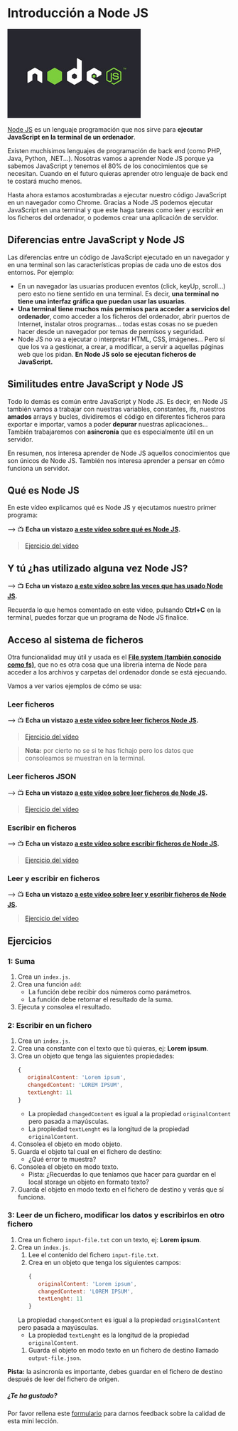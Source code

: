 # Introducción a Node JS

![Node JS](assets/images/nodejs-logo.jpg)

[Node JS](https://nodejs.org) es un lenguaje programación que nos sirve para **ejecutar JavaScript en la terminal de un ordenador**.

Existen muchísimos lenguajes de programación de back end (como PHP, Java, Python, .NET...). Nosotras vamos a aprender Node JS porque ya sabemos JavaScript y tenemos el 80% de los conocimientos que se necesitan. Cuando en el futuro quieras aprender otro lenguaje de back end te costará mucho menos.

Hasta ahora estamos acostumbradas a ejecutar nuestro código JavaScript en un navegador como Chrome. Gracias a Node JS podemos ejecutar JavaScript en una terminal y que este haga tareas como leer y escribir en los ficheros del ordenador, o podemos crear una aplicación de servidor.

## Diferencias entre JavaScript y Node JS

Las diferencias entre un código de JavaScript ejecutado en un navegador y en una terminal son las características propias de cada uno de estos dos entornos. Por ejemplo:

- En un navegador las usuarias producen eventos (click, keyUp, scroll...) pero esto no tiene sentido en una terminal. Es decir, **una terminal no tiene una interfaz gráfica que puedan usar las usuarias**.
- **Una terminal tiene muchos más permisos para acceder a servicios del ordenador**, como acceder a los ficheros del ordenador, abrir puertos de Internet, instalar otros programas... todas estas cosas no se pueden hacer desde un navegador por temas de permisos y seguridad.
- Node JS no va a ejecutar o interpretar HTML, CSS, imágenes... Pero sí que los va a gestionar, a crear, a modificar, a servir a aquellas páginas web que los pidan. **En Node JS solo se ejecutan ficheros de JavaScript.**

## Similitudes entre JavaScript y Node JS

Todo lo demás es común entre JavaScript y Node JS. Es decir, en Node JS también vamos a trabajar con nuestras variables, constantes, ifs, nuestros **amados** arrays y bucles, dividiremos el código en diferentes ficheros para exportar e importar, vamos a poder **depurar** nuestras aplicaciones... También trabajaremos con **asíncronía** que es especialmente útil en un servidor.

En resumen, nos interesa aprender de Node JS aquellos conocimientos que son únicos de Node JS. También nos interesa aprender a pensar en cómo funciona un servidor.

## Qué es Node JS

En este vídeo explicamos qué es Node JS y ejecutamos nuestro primer programa:

&#10230; &#128250; **Echa un vistazo [a este vídeo sobre qué es Node JS](https://www.youtube.com/watch?v=3rQggXHyjmU).**

> [Ejercicio del vídeo](https://github.com/Adalab/ejercicios-de-los-materiales/tree/main/promo-l/4-1-node-intro/intro)

## Y tú ¿has utilizado alguna vez Node JS?

&#10230; &#128250; **Echa un vistazo [a este vídeo sobre las veces que has usado Node JS](https://www.youtube.com/watch?v=dO2cv7OpBGk).**

Recuerda lo que hemos comentado en este vídeo, pulsando **Ctrl+C** en la terminal, puedes forzar que un programa de Node JS finalice.

## Acceso al sistema de ficheros

Otra funcionalidad muy útil y usada es el [**File system (también conocido como fs)**](https://nodejs.org/dist/latest-v14.x/docs/api/fs.html), que no es otra cosa que una librería interna de Node para acceder a los archivos y carpetas del ordenador donde se está ejecuando.

Vamos a ver varios ejemplos de cómo se usa:

### Leer ficheros

&#10230; &#128250; **Echa un vistazo [a este vídeo sobre leer ficheros Node JS](https://www.youtube.com/watch?v=gHf6SXXdi_0).**

> [Ejercicio del vídeo](https://github.com/Adalab/ejercicios-de-los-materiales/tree/main/promo-l/4-1-node-intro/fs-read-file)

> **Nota:** por cierto no se si te has fichajo pero los datos que consoleamos se muestran en la terminal.

### Leer ficheros JSON

&#10230; &#128250; **Echa un vistazo [a este vídeo sobre leer ficheros de Node JS](https://www.youtube.com/watch?v=A54Y8S9pdLI).**

> [Ejercicio del vídeo](https://github.com/Adalab/ejercicios-de-los-materiales/tree/main/promo-l/4-1-node-intro/fs-read-file-json)

### Escribir en ficheros

&#10230; &#128250; **Echa un vistazo [a este vídeo sobre escribir ficheros de Node JS](https://www.youtube.com/watch?v=YE09MWJcVLA).**

> [Ejercicio del vídeo](https://github.com/Adalab/ejercicios-de-los-materiales/tree/main/promo-l/4-1-node-intro/fs-write-file)

### Leer y escribir en ficheros

&#10230; &#128250; **Echa un vistazo [a este vídeo sobre leer y escribir ficheros de Node JS](https://www.youtube.com/watch?v=yfsCFBGjQuc).**

> [Ejercicio del vídeo](https://github.com/Adalab/ejercicios-de-los-materiales/tree/main/promo-l/4-1-node-intro/fs-read-and-write-file)

## Ejercicios

### 1: Suma

1. Crea un `index.js`.
1. Crea una función `add`:
   - La función debe recibir dos números como parámetros.
   - La función debe retornar el resultado de la suma.
1. Ejecuta y consolea el resultado.

### 2: Escribir en un fichero

1. Crea un `index.js`.
1. Crea una constante con el texto que tú quieras, ej: **Lorem ipsum**.
1. Crea un objeto que tenga las siguientes propiedades:
   ```js
   {
      originalContent: 'Lorem ipsum',
      changedContent: 'LOREM IPSUM',
      textLenght: 11
   }
   ```
   - La propiedad `changedContent` es igual a la propiedad `originalContent` pero pasada a mayúsculas.
   - La propiedad `textLenght` es la longitud de la propiedad `originalContent`.
1. Consolea el objeto en modo objeto.
1. Guarda el objeto tal cual en el fichero de destino:
   - ¿Qué error te muestra?
1. Consolea el objeto en modo texto.
   - Pista: ¿Recuerdas lo que teníamos que hacer para guardar en el local storage un objeto en formato texto?
1. Guarda el objeto en modo texto en el fichero de destino y verás que sí funciona.

### 3: Leer de un fichero, modificar los datos y escribirlos en otro fichero

1. Crea un fichero `input-file.txt` con un texto, ej: **Lorem ipsum**.
1. Crea un `index.js`.
   1. Lee el contenido del fichero `input-file.txt`.
   1. Crea en un objeto que tenga los siguientes campos:
      ```js
      {
         originalContent: 'Lorem ipsum',
         changedContent: 'LOREM IPSUM',
         textLenght: 11
      }
      ```
   La propiedad `changedContent` es igual a la propiedad `originalContent` pero pasada a mayúsculas.
   - La propiedad `textLenght` es la longitud de la propiedad `originalContent`.
   1. Guarda el objeto en modo texto en un fichero de destino llamado `output-file.json`.

**Pista:** la asincronía es importante, debes guardar en el fichero de destino después de leer del fichero de origen.

##### ¿Te ha gustado?

Por favor rellena este [formulario](https://adalab.typeform.com/to/Rc0bft9x) para darnos feedback sobre la calidad de esta mini lección.